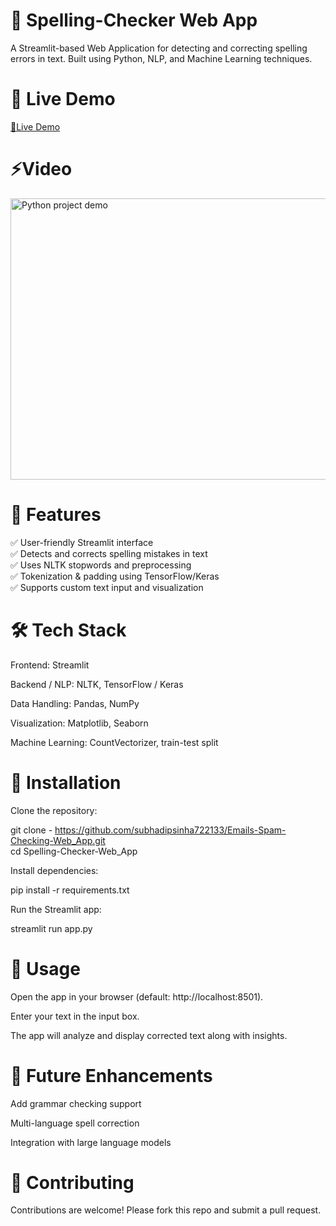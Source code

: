 
# 🔡 Spelling-Checker Web App

A Streamlit-based Web Application for detecting and correcting spelling errors in text.
Built using Python, NLP, and Machine Learning techniques.

# 🚀 Live Demo

[🔗Live Demo](https://emails-spam-checking-webapp-wuwj9xc4hkyarxrgm3s5qj.streamlit.app/)

# ⚡Video

<img width="880" height="450" src="https://github.com/subhadipsinha722133/Emails-Spam-Checking-Web_App/blob/main/demo.gif" alt="Python project demo">


# 📌 Features

✅ User-friendly Streamlit interface<br>
✅ Detects and corrects spelling mistakes in text<br>
✅ Uses NLTK stopwords and preprocessing<br>
✅ Tokenization & padding using TensorFlow/Keras<br>
✅ Supports custom text input and visualization

# 🛠️ Tech Stack

Frontend: Streamlit

Backend / NLP: NLTK, TensorFlow / Keras

Data Handling: Pandas, NumPy<br>

Visualization: Matplotlib, Seaborn<br>

Machine Learning: CountVectorizer, train-test split

# 📂 Installation

Clone the repository:

git clone - https://github.com/subhadipsinha722133/Emails-Spam-Checking-Web_App.git  <br>
cd Spelling-Checker-Web_App


Install dependencies:<br>

pip install -r requirements.txt


Run the Streamlit app:

streamlit run app.py

# 📖 Usage

Open the app in your browser (default: http://localhost:8501).<br>

Enter your text in the input box.

The app will analyze and display corrected text along with insights.



# 🚀 Future Enhancements

Add grammar checking support<br>

Multi-language spell correction<br>

Integration with large language models<br>

# 🤝 Contributing

Contributions are welcome! Please fork this repo and submit a pull request.
